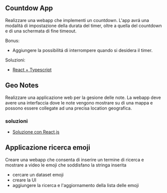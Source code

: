 ## Countdow App

Realizzare una webapp che implementi un countdown. L'app avrá una modalitá di impostazione della durata del timer, oltre a quella del countdown e di una schermata di fine timeout.

Bonus:

- Aggiungere la possibilitá di interrompere quando si desidera il timer.

Soluzioni:

- [React + Typescript](https://github.com/ProfAndreaPollini/countdown-app-react)

## Geo Notes

Realizzare una applicazione web per la gesione delle note. La webapp deve avere una interfaccia dove le note vengono mostrare su di una mappa e possono essere collegate ad una precisa location geografica.

### soluzioni
- [Soluzione con React.js](ProfAndreaPollini/react-geonotes )

## Applicazione ricerca emoji

Creare una webapp che consenta di inserire un termine di ricerca e mostrare a video le emoji che soddisfano la stringa inserita

- cercare un dataset emoji
- creare la UI
- aggiungere la ricerca e l'aggiornamento della lista delle emoji


